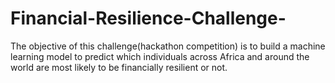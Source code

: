 # Financial-Resilience-Challenge-
The objective of this challenge(hackathon competition) is to build a machine learning model to predict which individuals across Africa and around the world are most likely to be financially resilient or not.
